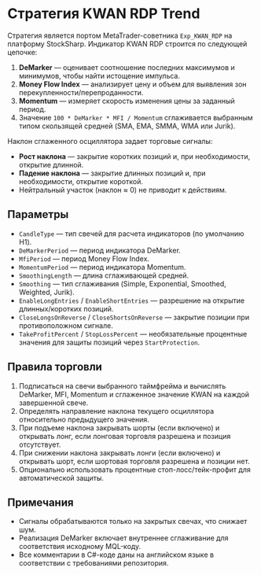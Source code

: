 # Стратегия KWAN RDP Trend

Стратегия является портом MetaTrader-советника `Exp_KWAN_RDP` на платформу StockSharp. Индикатор KWAN RDP строится по следующей цепочке:

1. **DeMarker** — оценивает соотношение последних максимумов и минимумов, чтобы найти истощение импульса.
2. **Money Flow Index** — анализирует цену и объем для выявления зон перекупленности/перепроданности.
3. **Momentum** — измеряет скорость изменения цены за заданный период.
4. Значение `100 * DeMarker * MFI / Momentum` сглаживается выбранным типом скользящей средней (SMA, EMA, SMMA, WMA или Jurik).

Наклон сглаженного осциллятора задает торговые сигналы:

- **Рост наклона** — закрытие коротких позиций и, при необходимости, открытие длинной.
- **Падение наклона** — закрытие длинных позиций и, при необходимости, открытие короткой.
- Нейтральный участок (наклон ≈ 0) не приводит к действиям.

## Параметры

- `CandleType` — тип свечей для расчета индикаторов (по умолчанию H1).
- `DeMarkerPeriod` — период индикатора DeMarker.
- `MfiPeriod` — период Money Flow Index.
- `MomentumPeriod` — период индикатора Momentum.
- `SmoothingLength` — длина сглаживающей средней.
- `Smoothing` — тип сглаживания (Simple, Exponential, Smoothed, Weighted, Jurik).
- `EnableLongEntries` / `EnableShortEntries` — разрешение на открытие длинных/коротких позиций.
- `CloseLongsOnReverse` / `CloseShortsOnReverse` — закрытие позиции при противоположном сигнале.
- `TakeProfitPercent` / `StopLossPercent` — необязательные процентные значения для защиты позиций через `StartProtection`.

## Правила торговли

1. Подписаться на свечи выбранного таймфрейма и вычислять DeMarker, MFI, Momentum и сглаженное значение KWAN на каждой завершенной свече.
2. Определять направление наклона текущего осциллятора относительно предыдущего значения.
3. При подъеме наклона закрывать шорты (если включено) и открывать лонг, если лонговая торговля разрешена и позиция отсутствует.
4. При снижении наклона закрывать лонги (если включено) и открывать шорт, если шортовая торговля разрешена и позиции нет.
5. Опционально использовать процентные стоп-лосс/тейк-профит для автоматической защиты.

## Примечания

- Сигналы обрабатываются только на закрытых свечах, что снижает шум.
- Реализация DeMarker включает внутреннее сглаживание для соответствия исходному MQL-коду.
- Все комментарии в C#-коде даны на английском языке в соответствии с требованиями репозитория.

